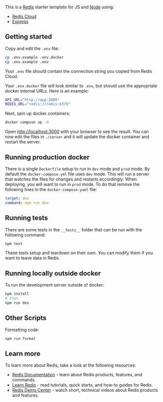This is a [Redis](https://redis.io/) starter template for JS and [Node](https://nodejs.org/) using:

- [Redis Cloud](https://redis.io/try-free/)
- [Express](https://expressjs.com/)

## Getting started

Copy and edit the `.env` file:

```bash
cp .env.example .env.docker
cp .env.example .env
```

Your `.env` file should contain the connection string you copied from Redis Cloud.

Your `.env.docker` file will look similar to `.env`, but should use the appropriate docker internal URLs. Here is
an example:

```bash
API_URL="http://app:3000"
REDIS_URL="redis://redis:6379"
```

Next, spin up docker containers:

```bash
docker compose up -d
```

Open [http://localhost:3000](http://localhost:3000) with your browser to see the result. You can now edit the files in
`./server` and it will update the docker container and restart the server.

## Running production docker

There is a single `Dockerfile` setup to run in `dev` mode and `prod` mode. By default the `docker-compose.yml` file
uses `dev` mode. This will run a server that watches the files for changes and restarts accordingly. When deploying,
you will want to run in `prod` mode. To do that remove the following lines in the `docker-compose.yaml` file:

```yaml
target: dev
command: npm run dev
```

## Running tests

There are some tests in the `__tests__` folder that can be run with the following command:

```bash
npm test
```

These tests setup and teardown on their own. You can modify them if you want to leave data in Redis.

## Running locally outside docker

To run the development server outside of docker:

```bash
npm install
# then
npm run dev
```

## Other Scripts

Formatting code:

```bash
npm run format
```

## Learn more

To learn more about Redis, take a look at the following resources:

- [Redis Documentation](https://redis.io/docs/latest/) - learn about Redis products, features, and commands.
- [Learn Redis](https://redis.io/learn/) - read tutorials, quick starts, and how-to guides for Redis.
- [Redis Demo Center](https://redis.io/demo-center/) - watch short, technical videos about Redis products and features.
